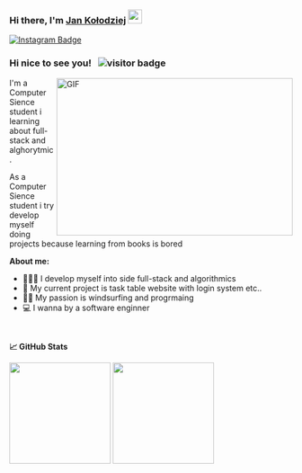 ### Hi there, I'm <a href="https://github.com/JanKolo04" target="_blank">Jan Kołodziej</a> <img src="https://media.giphy.com/media/hvRJCLFzcasrR4ia7z/giphy.gif" width="25px">

[![Instagram Badge](https://img.shields.io/badge/-Instagram-e4405f?style=flat-square&logo=Instagram&logoColor=white)](https://www.instagram.com/jano_freshmann/)

### Hi nice to see you! &nbsp; ![visitor badge](https://visitor-badge.glitch.me/badge?page_id=JanKolo04.visitor-badge&left_text=My%20Profile%20Visitors)


<img align="right" alt="GIF" src="https://user-images.githubusercontent.com/76879087/147686171-1e88dc92-d818-4259-a151-8b3ddd5e08fb.gif" width="420" height="280"/>



I'm a Computer Sience student i learning about full-stack and alghorytmic.

As a Computer Sience student i try develop myself doing projects because learning from books is bored

**About me:**
- 👨🏻‍💻 I develop myself into side full-stack and algorithmics
- 🚀 My current project is task table website with login system etc..
- 🏄‍♂️ My passion is windsurfing and progrmaing 
- 💻 I wanna by a software enginner

<br>


**&#x1f4c8; GitHub Stats**

<p>
  <img height="180px" src="https://github-readme-stats.vercel.app/api?username=JanKolo04&show_icons=true&hide_border=true&&count_private=true&include_all_commits=true"/>
  
  <img height="180px" src="https://github-readme-stats.vercel.app/api/top-langs/?username=JanKolo04&exclude_repo=KNN-Image-Classification&show_icons=true&hide_border=true&layout=compact&langs_count=8"/>
</p>

